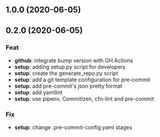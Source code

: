 ## 1.0.0 (2020-06-05)

## 0.2.0 (2020-06-05)

### Feat

- **github**: integrate bump version with GH Actions
- **setup**: adding setup.py script for developers
- **setup**: create the generate_repo.py script
- **setup**: add a git template configuration for pre-commit
- **setup**: add pre-commit's json pretty format
- **setup**: add yamllint
- **setup**: use pipenv, Commitizen, cfn-lint and pre-commit

### Fix

- **setup**: change .pre-commit-config.yaml stages
